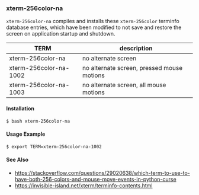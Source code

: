 ### xterm-256color-na

`xterm-256color-na` compiles and installs these `xterm-256color` terminfo
database entries, which have been modified to not save and restore the
screen on application startup and shutdown.

| TERM | description |
|------|-------------|
|xterm-256color-na|no alternate screen|
|xterm-256color-na-1002|no alternate screen, pressed mouse motions|
|xterm-256color-na-1003|no alternate screen, all mouse motions|

#### Installation

    $ bash xterm-256color-na

#### Usage Example

    $ export TERM=xterm-256color-na-1002

#### See Also

* https://stackoverflow.com/questions/29020638/which-term-to-use-to-have-both-256-colors-and-mouse-move-events-in-python-curse
* https://invisible-island.net/xterm/terminfo-contents.html
